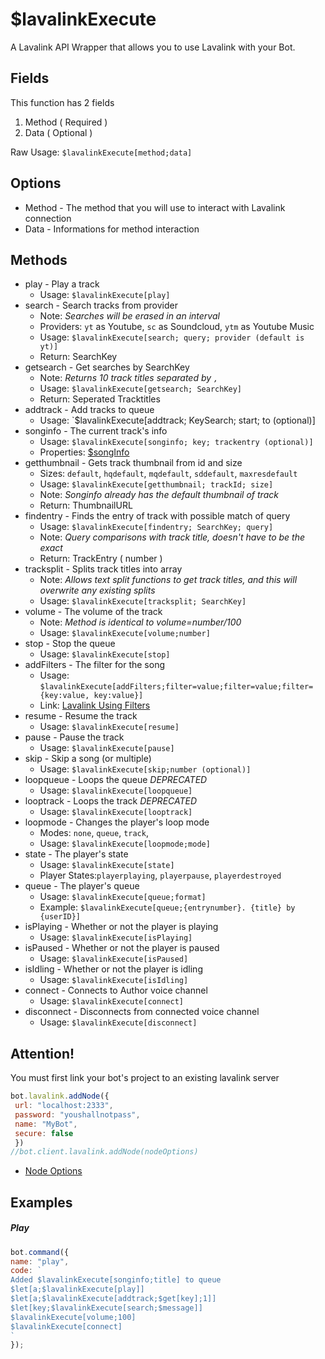 # $lavalinkExecute

A Lavalink API Wrapper that allows you to use Lavalink with your Bot.

## Fields

This function has 2 fields

1. Method \( Required \)
2. Data \( Optional \)

Raw Usage: `$lavalinkExecute[method;data]`

## Options

* Method - The method that you will use to interact with Lavalink connection
* Data - Informations for method interaction

## Methods

* play - Play a track
  * Usage: `$lavalinkExecute[play]`
* search - Search tracks from provider
  * Note: *Searches will be erased in an interval*
  * Providers: `yt` as Youtube, `sc` as Soundcloud, `ytm` as Youtube Music
  * Usage: `$lavalinkExecute[search; query; provider (default is yt)]`
  * Return: SearchKey
* getsearch - Get searches by SearchKey
  * Note: *Returns 10 track titles separated by `,`*
  * Usage: `$lavalinkExecute[getsearch; SearchKey]`
  * Return: Seperated Tracktitles
* addtrack - Add tracks to queue
  * Usage: `$lavalinkExecute[addtrack; KeySearch; start; to (optional)]
* songinfo - The current track's info
  * Usage: `$lavalinkExecute[songinfo; key; trackentry (optional)]`
  * Properties: [$songInfo](usdsonginfo.md#properties)
* getthumbnail - Gets track thumbnail from id and size
  * Sizes: `default`, `hqdefault`, `mqdefault`, `sddefault`, `maxresdefault`
  * Usage: `$lavalinkExecute[getthumbnail; trackId; size]`
  * Note: *Songinfo already has the default thumbnail of track*
  * Return: ThumbnailURL
* findentry - Finds the entry of track with possible match of query
  * Usage: `$lavalinkExecute[findentry; SearchKey; query]`
  * Note: *Query comparisons with track title, doesn't have to be the exact*
  * Return: TrackEntry \( number \)
* tracksplit - Splits track titles into array
  * Note: *Allows text split functions to get track titles, and this will overwrite any existing splits*
  * Usage: `$lavalinkExecute[tracksplit; SearchKey]`
* volume - The volume of the track
  * Note: *Method is identical to volume=number/100*
  * Usage: `$lavalinkExecute[volume;number]`
* stop - Stop the queue
  * Usage: `$lavalinkExecute[stop]`
* addFilters - The filter for the song
  * Usage: `$lavalinkExecute[addFilters;filter=value;filter=value;filter={key:value, key:value}]`
  * Link: [Lavalink Using Filters](https://github.com/freyacodes/Lavalink/blob/master/IMPLEMENTATION.md#using-filters)
* resume - Resume the track
  * Usage: `$lavalinkExecute[resume]`
* pause - Pause the track
  * Usage: `$lavalinkExecute[pause]`
* skip - Skip a song \(or multiple\)
  * Usage: `$lavalinkExecute[skip;number (optional)]`
* loopqueue - Loops the queue *DEPRECATED*
  * Usage: `$lavalinkExecute[loopqueue]`
* looptrack - Loops the track *DEPRECATED*
  * Usage: `$lavalinkExecute[looptrack]`
* loopmode - Changes the player's loop mode
  * Modes: `none`, `queue`, `track`,
  * Usage: `$lavalinkExecute[loopmode;mode]`
* state - The player's state
  * Usage: `$lavalinkExecute[state]`
  * Player States:`playerplaying`, `playerpause`, `playerdestroyed`
* queue - The player's queue
  * Usage: `$lavalinkExecute[queue;format]`
  * Example: `$lavalinkExecute[queue;{entrynumber}. {title} by {userID}]`
* isPlaying - Whether or not the player is playing
  * Usage: `$lavalinkExecute[isPlaying]`
* isPaused - Whether or not the player is paused
  * Usage: `$lavalinkExecute[isPaused]`
* isIdling - Whether or not the player is idling
  * Usage: `$lavalinkExecute[isIdling]`
* connect - Connects to Author voice channel
  * Usage: `$lavalinkExecute[connect]`
* disconnect - Disconnects from connected voice channel
  * Usage: `$lavalinkExecute[disconnect]`

## Attention!

You must first link your bot's project to an existing lavalink server

```javascript
bot.lavalink.addNode({
 url: "localhost:2333",
 password: "youshallnotpass",
 name: "MyBot",
 secure: false
 })
//bot.client.lavalink.addNode(nodeOptions)
```
- [Node Options](https://xzfirzal.github.io/lavacoffee/interfaces/Utils.NodeOptions.html)
## Examples
##### Play
```javascript
bot.command({
name: "play",
code: `
Added $lavalinkExecute[songinfo;title] to queue
$let[a;$lavalinkExecute[play]]
$let[a;$lavalinkExecute[addtrack;$get[key];1]]
$let[key;$lavalinkExecute[search;$message]]
$lavalinkExecute[volume;100]
$lavalinkExecute[connect]
`
});
```

